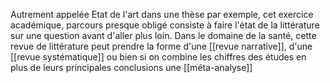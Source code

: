 Autrement appelée Etat de l'art dans une thèse par exemple, cet exercice académique, parcours presque obligé consiste à faire l'état de la littérature sur une question avant d'aller plus loin. Dans le domaine de la santé, cette revue de littérature peut prendre la forme d'une [[revue narrative]], d'une [[revue systématique]] ou bien si on combine les chiffres des études en plus de leurs principales conclusions une [[méta-analyse]]